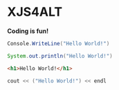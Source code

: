 # XJS4ALT
**Coding is fun!**
```C#
Console.WriteLine("Hello World!")
```
```Java
System.out.println("Hello World!")
```
```HTML 
<h1>Hello World!</h1>
```
```C++
cout << ("Hello World!") << endl
```
